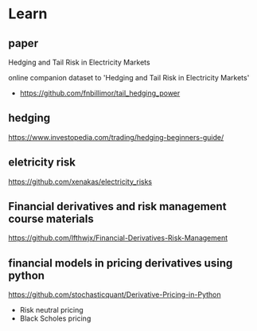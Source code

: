 # Learn

## paper
Hedging and Tail Risk in Electricity Markets

online companion dataset to 'Hedging and Tail Risk in Electricity Markets'
- https://github.com/fnbillimor/tail_hedging_power

## hedging
https://www.investopedia.com/trading/hedging-beginners-guide/

## eletricity risk
https://github.com/xenakas/electricity_risks

## Financial derivatives and risk management course materials
https://github.com/lfthwjx/Financial-Derivatives-Risk-Management

## financial models in pricing derivatives using python
https://github.com/stochasticquant/Derivative-Pricing-in-Python
- Risk neutral pricing 
- Black Scholes pricing
